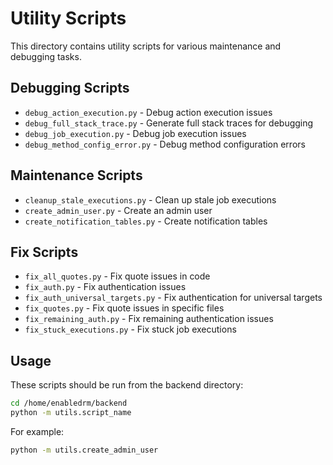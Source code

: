 # Utility Scripts

This directory contains utility scripts for various maintenance and debugging tasks.

## Debugging Scripts

- `debug_action_execution.py` - Debug action execution issues
- `debug_full_stack_trace.py` - Generate full stack traces for debugging
- `debug_job_execution.py` - Debug job execution issues
- `debug_method_config_error.py` - Debug method configuration errors

## Maintenance Scripts

- `cleanup_stale_executions.py` - Clean up stale job executions
- `create_admin_user.py` - Create an admin user
- `create_notification_tables.py` - Create notification tables

## Fix Scripts

- `fix_all_quotes.py` - Fix quote issues in code
- `fix_auth.py` - Fix authentication issues
- `fix_auth_universal_targets.py` - Fix authentication for universal targets
- `fix_quotes.py` - Fix quote issues in specific files
- `fix_remaining_auth.py` - Fix remaining authentication issues
- `fix_stuck_executions.py` - Fix stuck job executions

## Usage

These scripts should be run from the backend directory:

```bash
cd /home/enabledrm/backend
python -m utils.script_name
```

For example:

```bash
python -m utils.create_admin_user
```